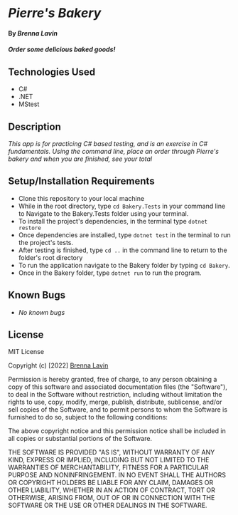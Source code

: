 # _Pierre's Bakery_
#### By _**Brenna Lavin**_

#### _Order some delicious baked goods!_

## Technologies Used

* C#
* .NET
* MStest

## Description

_This app is for practicing C# based testing, and is an exercise in C# fundamentals. Using the command line, place an order through Pierre's bakery and when you are finished, see your total_

## Setup/Installation Requirements

* Clone this repository to your local machine
* While in the root directory, type ```cd Bakery.Tests``` in your command line to Navigate to the Bakery.Tests folder using your terminal.
* To install the project's dependencies, in the terminal type ```dotnet restore```
* Once dependencies are installed, type ```dotnet test``` in the terminal to run the project's tests.
* After testing is finished, type ```cd ..``` in the command line to return to the folder's root directory
* To run the application navigate to the Bakery folder by typing ```cd Bakery```.
* Once in the Bakery folder, type ```dotnet run``` to run the program.

## Known Bugs

* _No known bugs_

## License

MIT License

Copyright (c) [2022] [Brenna Lavin](https://github.com/lavinbrenna)

Permission is hereby granted, free of charge, to any person obtaining a copy
of this software and associated documentation files (the "Software"), to deal
in the Software without restriction, including without limitation the rights
to use, copy, modify, merge, publish, distribute, sublicense, and/or sell
copies of the Software, and to permit persons to whom the Software is
furnished to do so, subject to the following conditions:

The above copyright notice and this permission notice shall be included in all
copies or substantial portions of the Software.

THE SOFTWARE IS PROVIDED "AS IS", WITHOUT WARRANTY OF ANY KIND, EXPRESS OR
IMPLIED, INCLUDING BUT NOT LIMITED TO THE WARRANTIES OF MERCHANTABILITY,
FITNESS FOR A PARTICULAR PURPOSE AND NONINFRINGEMENT. IN NO EVENT SHALL THE
AUTHORS OR COPYRIGHT HOLDERS BE LIABLE FOR ANY CLAIM, DAMAGES OR OTHER
LIABILITY, WHETHER IN AN ACTION OF CONTRACT, TORT OR OTHERWISE, ARISING FROM,
OUT OF OR IN CONNECTION WITH THE SOFTWARE OR THE USE OR OTHER DEALINGS IN THE
SOFTWARE.
